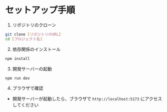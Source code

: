 # セットアップ手順

1. リポジトリのクローン

```bash
git clone [リポジトリのURL]
cd [プロジェクト名]
```

2. 依存関係のインストール

```bash
npm install
```

3. 開発サーバーの起動

```bash
npm run dev
```

4. ブラウザで確認

- 開発サーバーが起動したら、ブラウザで `http://localhost:5173` にアクセスしてください
